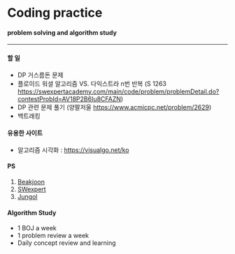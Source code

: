 # Coding practice
#### problem solving and algorithm study

****

#### 할 일
  + DP 거스름돈 문제
  + 플로이드 워셜 알고리즘 VS. 다익스트라 n번 반복 (S 1263 https://swexpertacademy.com/main/code/problem/problemDetail.do?contestProbId=AV18P2B6Iu8CFAZN)
  + DP 관련 문제 풀기 (양팔저울 https://www.acmicpc.net/problem/2629)
  + 백트래킹 

#### 유용한 사이트
- 알고리즘 시각화 : https://visualgo.net/ko


#### PS 
  1. [Beakjoon](https://www.acmicpc.net/)
  2. [SWexpert](https://swexpertacademy.com/main/main.do)
  3. [Jungol](http://jungol.co.kr/)



#### Algorithm Study
  - 1 BOJ a week
  - 1 problem review a week
  - Daily concept review and learning
